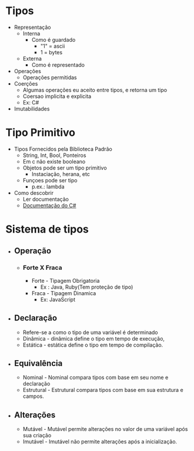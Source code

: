# Tipos 
- Representação
	- Interna
		- Como é guardado
			- "1" = ascii
			- 1 = bytes
	- Externa
		- Como é representado
- Operações
	- Operações permitidas
- Coerções
	- Algumas operações eu aceito entre tipos, e retorna um tipo
	- Coersao implicita e explicita
	- Ex: C# 
- Imutabilidades

# Tipo Primitivo
- Tipos Fornecidos pela Biblioteca Padrão
	- String, Int, Bool, Ponteiros
	- Em c não existe booleano
	- Objetos pode ser um tipo primitivo
		- Instaciação, herana, etc
	- Funçoes pode ser tipo
		- p.ex.: lambda
- Como descobrir
	- Ler documentação
	- [Documentação do C#](https://learn.microsoft.com/pt-br/dotnet/csharp/tour-of-csharp/)

# Sistema de tipos
- ## Operação
	- ### Forte X Fraca
		- Forte - Tipagem Obrigatoria
			- Ex : Java, Ruby(Tem proteção de tipo)
		- Fraca - Tipagem Dinamica
			- Ex: JavaScript
- ## Declaração
	- Refere-se a como o tipo de uma variável é determinado
	- Dinâmica  - dinâmica define o tipo em tempo de execução,
	- Estática -   estática define o tipo em tempo de compilação.
- ## Equivalência
	- Nominal - Nominal compara tipos com base em seu nome e declaração
	- Estrutural -  Estrutural compara tipos com base em sua estrutura e campos.
- ## Alterações
	- Mutável - Mutável permite alterações no valor de uma variável após sua criação
	- Imutável - Imutável não permite alterações após a inicialização.

